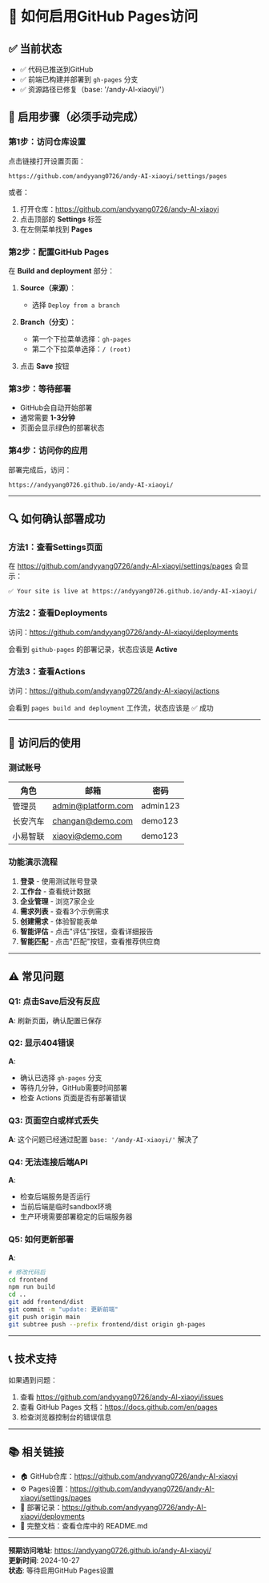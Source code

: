 # 🚀 如何启用GitHub Pages访问

## ✅ 当前状态

- ✅ 代码已推送到GitHub
- ✅ 前端已构建并部署到 `gh-pages` 分支
- ✅ 资源路径已修复（base: '/andy-AI-xiaoyi/'）

## 📝 启用步骤（必须手动完成）

### 第1步：访问仓库设置

点击链接打开设置页面：
```
https://github.com/andyyang0726/andy-AI-xiaoyi/settings/pages
```

或者：
1. 打开仓库：https://github.com/andyyang0726/andy-AI-xiaoyi
2. 点击顶部的 **Settings** 标签
3. 在左侧菜单找到 **Pages**

### 第2步：配置GitHub Pages

在 **Build and deployment** 部分：

1. **Source（来源）**：
   - 选择 `Deploy from a branch`

2. **Branch（分支）**：
   - 第一个下拉菜单选择：`gh-pages`
   - 第二个下拉菜单选择：`/ (root)`

3. 点击 **Save** 按钮

### 第3步：等待部署

- GitHub会自动开始部署
- 通常需要 **1-3分钟**
- 页面会显示绿色的部署状态

### 第4步：访问你的应用

部署完成后，访问：
```
https://andyyang0726.github.io/andy-AI-xiaoyi/
```

---

## 🔍 如何确认部署成功

### 方法1：查看Settings页面
在 https://github.com/andyyang0726/andy-AI-xiaoyi/settings/pages 会显示：
```
✅ Your site is live at https://andyyang0726.github.io/andy-AI-xiaoyi/
```

### 方法2：查看Deployments
访问：https://github.com/andyyang0726/andy-AI-xiaoyi/deployments

会看到 `github-pages` 的部署记录，状态应该是 **Active**

### 方法3：查看Actions
访问：https://github.com/andyyang0726/andy-AI-xiaoyi/actions

会看到 `pages build and deployment` 工作流，状态应该是 ✅ 成功

---

## 🎯 访问后的使用

### 测试账号

| 角色 | 邮箱 | 密码 |
|-----|------|------|
| 管理员 | admin@platform.com | admin123 |
| 长安汽车 | changan@demo.com | demo123 |
| 小易智联 | xiaoyi@demo.com | demo123 |

### 功能演示流程

1. **登录** - 使用测试账号登录
2. **工作台** - 查看统计数据
3. **企业管理** - 浏览7家企业
4. **需求列表** - 查看3个示例需求
5. **创建需求** - 体验智能表单
6. **智能评估** - 点击"评估"按钮，查看详细报告
7. **智能匹配** - 点击"匹配"按钮，查看推荐供应商

---

## ⚠️ 常见问题

### Q1: 点击Save后没有反应
**A**: 刷新页面，确认配置已保存

### Q2: 显示404错误
**A**: 
- 确认已选择 `gh-pages` 分支
- 等待几分钟，GitHub需要时间部署
- 检查 Actions 页面是否有部署错误

### Q3: 页面空白或样式丢失
**A**: 这个问题已经通过配置 `base: '/andy-AI-xiaoyi/'` 解决了

### Q4: 无法连接后端API
**A**: 
- 检查后端服务是否运行
- 当前后端是临时sandbox环境
- 生产环境需要部署稳定的后端服务器

### Q5: 如何更新部署
**A**: 
```bash
# 修改代码后
cd frontend
npm run build
cd ..
git add frontend/dist
git commit -m "update: 更新前端"
git push origin main
git subtree push --prefix frontend/dist origin gh-pages
```

---

## 📞 技术支持

如果遇到问题：
1. 查看 https://github.com/andyyang0726/andy-AI-xiaoyi/issues
2. 查看 GitHub Pages 文档：https://docs.github.com/en/pages
3. 检查浏览器控制台的错误信息

---

## 📚 相关链接

- 🏠 GitHub仓库：https://github.com/andyyang0726/andy-AI-xiaoyi
- ⚙️ Pages设置：https://github.com/andyyang0726/andy-AI-xiaoyi/settings/pages
- 🚀 部署记录：https://github.com/andyyang0726/andy-AI-xiaoyi/deployments
- 📖 完整文档：查看仓库中的 README.md

---

**预期访问地址**: https://andyyang0726.github.io/andy-AI-xiaoyi/  
**更新时间**: 2024-10-27  
**状态**: 等待启用GitHub Pages设置
